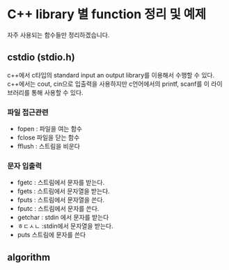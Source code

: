 # C++ library 별 function 정리 및 예제
자주 사용되는 함수들만 정리하겠습니다. 

## cstdio (stdio.h)
c++에서 c타입의 standard input an output library를 이용해서 수행할 수 있다.
c++에서는 cout, cin으로 입출력을 사용하지만 c언어에서의 printf, scanf를 이 라이브러리를 통해 사용할 수 있다.
### 파일 접근관련 
- fopen : 파일을 여는 함수 
- fclose 파일을 닫는 함수 
- fflush : 스트림을 비운다

### 문자 입출력
- fgetc : 스트림에서 문자를 받는다. 
- fgets : 스트림에서 문자열을 받는다. 
- fputs : 스트림에서 문자열을 쓴다. 
- fputc : 스트림에서 문자를 쓴다.
- getchar : stdin 에서 문자를 받는다
- ㅎㄷㅅㄴ :stdin에서 문자열을 받는다. 
- puts 스트림에 문자를 쓴다


## algorithm